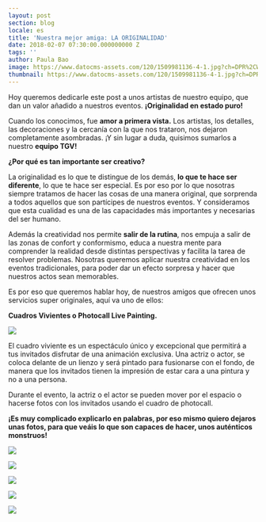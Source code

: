 ```yaml
---
layout: post
section: blog
locale: es
title: 'Nuestra mejor amiga: LA ORIGINALIDAD'
date: 2018-02-07 07:30:00.000000000 Z
tags: ''
author: Paula Bao
image: https://www.datocms-assets.com/120/1509981136-4-1.jpg?ch=DPR%2CWidth&auto=format&w=1024&fm=pjpg&auto=compress%2Cenhance
thumbnail: https://www.datocms-assets.com/120/1509981136-4-1.jpg?ch=DPR%2CWidth&auto=format&w=105&fm=pjpg&auto=compress%2Cenhance
---
```


Hoy queremos dedicarle este post a unos artistas de nuestro equipo, que dan un valor añadido a nuestros eventos. **¡Originalidad en estado puro!**

Cuando los conocimos, fue **amor a primera vista.** Los artistas, los detalles, las decoraciones y la cercanía con la que nos trataron, nos dejaron completamente asombradas. ¡Y sin lugar a duda, quisimos sumarlos a nuestro **equipo TGV!**

**¿Por qué es tan importante ser creativo?**

<!--more-->

La originalidad es lo que te distingue de los demás, **lo que te hace ser diferente**, lo que te hace ser especial. Es por eso por lo que nosotras siempre tratamos de hacer las cosas de una manera original, que sorprenda a todos aquellos que son partícipes de nuestros eventos. Y consideramos que esta cualidad es una de las capacidades más importantes y necesarias del ser humano. 

Además la creatividad nos permite **salir de la rutina**, nos empuja a salir de las zonas de confort y conformismo, educa a nuestra mente para comprender la realidad desde distintas perspectivas y facilita la tarea de resolver problemas. Nosotras queremos aplicar nuestra creatividad en los eventos tradicionales, para poder dar un efecto sorpresa y hacer que nuestros actos sean memorables. 

Es por eso que queremos hablar hoy, de nuestros amigos que ofrecen unos servicios super originales, aquí va uno de ellos:

**Cuadros Vivientes o Photocall Live Painting.**

![](https://www.datocms-assets.com/120/1509981162-2-2.jpg?ch=DPR%2CWidth&auto=format)

El cuadro viviente es un espectáculo único y excepcional que permitirá a tus invitados disfrutar de una animación exclusiva. Una actriz o actor, se coloca delante de un lienzo y será pintado para fusionarse con el fondo, de manera que los invitados tienen la impresión de estar cara a una pintura y no a una persona. 

Durante el evento, la actriz o el actor se pueden mover por el espacio o hacerse fotos con los invitados usando el cuadro de photocall. 

**¡Es muy complicado explicarlo en palabras, por eso mismo quiero dejaros unas fotos, para que veáis lo que son capaces de hacer, unos auténticos monstruos!**

![](https://www.datocms-assets.com/120/1509981165-3-1.jpg?ch=DPR%2CWidth&auto=format)


![](https://www.datocms-assets.com/120/1509981172-5-1.jpg?ch=DPR%2CWidth&auto=format)


![](https://www.datocms-assets.com/120/1509981177-6-1.jpg?ch=DPR%2CWidth&auto=format)


![](https://www.datocms-assets.com/120/1509981183-7-2.jpg?ch=DPR%2CWidth&auto=format)


![](https://www.datocms-assets.com/120/1509981188-8-2.jpg?ch=DPR%2CWidth&auto=format)
